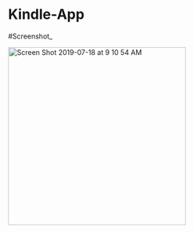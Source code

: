 # Kindle-App

#Screenshot_

<img width="363" alt="Screen Shot 2019-07-18 at 9 10 54 AM" src="https://user-images.githubusercontent.com/37551348/61436974-39e0f500-a951-11e9-8349-1adde0505329.png">
